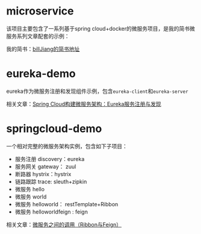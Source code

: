 # microservice
该项目主要包含了一系列基于spring cloud+docker的微服务项目，是我的简书微服务系列文章配套的示例：

我的简书：[billJiang的简书地址](http://www.jianshu.com/u/1129e8da7a07)

# eureka-demo
eureka作为微服务注册和发现组件示例，包含`eureka-client`和`eureka-server`

相关文章：[Spring Cloud构建微服务架构：Eureka服务注册与发现](http://www.jianshu.com/p/1170f4593638)

# springcloud-demo
一个相对完整的微服务架构实例，包含如下子项目：
- 服务注册 discovery：eureka
- 服务网关 gateway： zuul
- 断路器 hystrix：hystrix
- 链路跟踪 trace: sleuth+zipkin
- 微服务 hello
- 微服务 world
- 微服务 helloworld： restTemplate+Ribbon 
- 微服务 helloworldfeign : feign

相关文章：[微服务之间的调用（Ribbon与Feign）](http://www.jianshu.com/p/7ca91139dca5)
